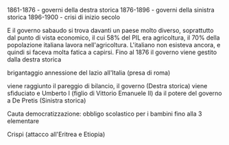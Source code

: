 1861-1876 - governi della destra storica
1876-1896 - governi della sinistra storica
1896-1900 - crisi di inizio secolo

E il governo sabaudo si trova davanti un paese molto diverso, soprattutto dal punto di vista economico, il cui 58% del PIL era agricoltura, il 70% della popolazione italiana lavora nell'agricoltura. L'italiano non esisteva ancora, e quindi si faceva molta fatica a capirsi.
Fino al 1876 il governo viene gestito dalla destra storica

brigantaggio
annessione del lazio all'Italia (presa di roma)

viene raggiunto il pareggio di bilancio, il governo (Destra storica) viene sfiduciato e Umberto I (figlio di Vittorio Emanuele II) da il potere del governo a De Pretis (Sinistra storica)

Cauta democratizzazione: obbligo scolastico per i bambini fino alla 3 elementare

Crispi (attacco all'Eritrea e Etiopia)